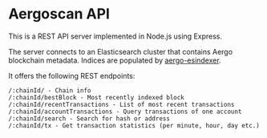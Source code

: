 # Aergoscan API

This is a REST API server implemented in Node.js using Express.

The server connects to an Elasticsearch cluster that contains Aergo blockchain metadata.
Indices are populated by [aergo-esindexer](https://github.com/aergoio/aergo-esindexer).

It offers the following REST endpoints:

```
/:chainId/ - Chain info
/:chainId/bestBlock - Most recently indexed block
/:chainId/recentTransactions - List of most recent transactions
/:chainId/accountTransactions - Query transactions of one account
/:chainId/search - Search for hash or address
/:chainId/tx - Get transaction statistics (per minute, hour, day etc.)
```